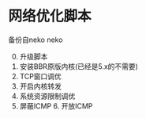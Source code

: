 # 网络优化脚本
备份自neko neko

0. 升级脚本
1. 安装BBR原版内核(已经是5.x的不需要)
2. TCP窗口调优
3. 开启内核转发
4. 系统资源限制调优
5. 屏蔽ICMP 6. 开放ICMP


